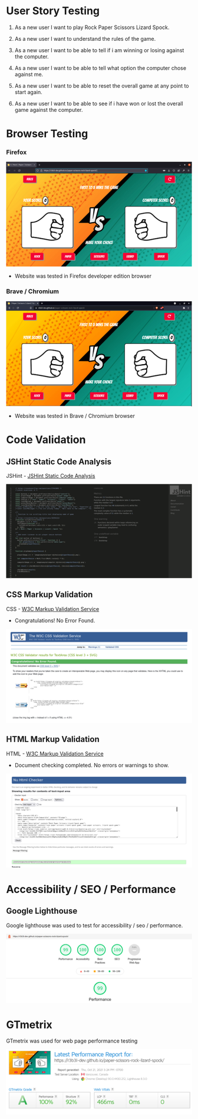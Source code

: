 # User Story Testing

1. As a new user I want to play Rock Paper Scissors Lizard Spock.


2. As a new user I want to understand the rules of the game.


3. As a new user I want to be able to tell if i am winning or losing against the computer.


4. As a new user I want to be able to tell what option the computer chose against me.


5. As a new user I want to be able to reset the overall game at any point to start again.


6. As a new user I want to be able to see if i have won or lost the overall game against the computer.



# Browser Testing

### Firefox


![](/docs/testing/firefox-screenshot.png)

- Website was tested in Firefox developer edition browser

### Brave / Chromium


![](/docs/testing/chrome-brave-screenshot.png)

- Website was tested in Brave / Chromium browser 

# Code Validation

## JSHint Static Code Analysis


JSHint - [JSHint Static Code Analysis](https://jshint.com/) 


![](/docs/testing/jshint.png)

## CSS Markup Validation 

CSS - [W3C Markup Validation Service](https://validator.w3.org/) 

- Congratulations! No Error Found.

![](/docs/testing/w3c-css.png)


## HTML Markup Validation
HTML - [W3C Markup Validation Service](https://validator.w3.org/) 

- Document checking completed. No errors or warnings to show.

![](/docs/testing/w3c-html.png)

# Accessibility / SEO / Performance

## Google Lighthouse
Google lighthouse was used to test for accessibility / seo / performance.

![](/docs/testing/lighthouse-readme.png)

# GTmetrix

GTmetrix was used for web page performance testing

![](/docs/testing/gtmetrix-screenshot.png)